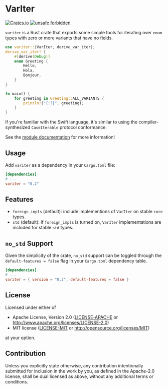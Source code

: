 # VarIter

[![Crates.io](https://img.shields.io/crates/v/variter)](https://crates.io/crates/variter)
[![unsafe forbidden](https://img.shields.io/badge/unsafe-forbidden-success.svg)](https://github.com/rust-secure-code/safety-dance/)

`variter` is a Rust crate that exports some simple tools for iterating
over `enum` types with zero or more variants that have no fields.

```rust
use variter::{VarIter, derive_var_iter};
derive_var_iter! {
    #[derive(Debug)]
    enum Greeting {
        Hello,
        Hola,
        Bonjour,
    }
}

fn main() {
    for greeting in Greeting::ALL_VARIANTS {
        println!("{:?}", greeting);
    }
}
```

If you're familiar with the Swift language, it's similar to using the
compiler-synthesized `CaseIterable` protocol conformance.

See the [module documentation](src/lib.rs) for more information!

## Usage

Add `variter` as a dependency in your `Cargo.toml` file:

```toml
[dependencies]
# ...
variter = "0.2"
```

## Features

- `foreign_impls` (default): include implementions of `VarIter` on stable `core` types.
- `std` (default): if `foreign_impls` is turned on, `VarIter` implementations are included for stable `std` types.

## `no_std` Support

Given the simplicity of the crate, `no_std` support can be toggled through the
`default-features = false` flag in your `Cargo.toml` dependency table.

```toml
[dependencies]
# ...
variter = { version = "0.2", default-features = false }
```

## License

Licensed under either of

- Apache License, Version 2.0
  ([LICENSE-APACHE](LICENSE-APACHE) or <http://www.apache.org/licenses/LICENSE-2.0>)
- MIT license
  ([LICENSE-MIT](LICENSE-MIT) or <http://opensource.org/licenses/MIT>)

at your option.

## Contribution

Unless you explicitly state otherwise, any contribution intentionally submitted
for inclusion in the work by you, as defined in the Apache-2.0 license, shall be
dual licensed as above, without any additional terms or conditions.
